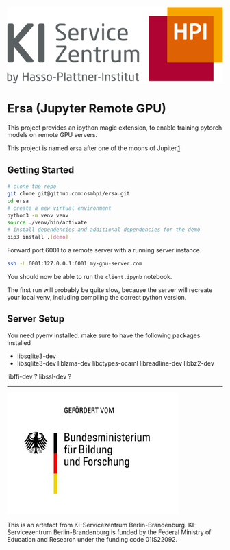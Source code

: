 [![hpi_logo.png](images/hpi_logo.png)](https://hpi.de/en/research/hpi-data-center/ai-service-center/)

# Ersa (Jupyter Remote GPU)

This project provides an ipython magic extension, to enable training pytorch models on remote GPU servers.

This project is named `ersa` after one of the moons of Jupiter.[1]

[1]: https://en.wikipedia.org/wiki/Ersa_(moon)


## Getting Started

~~~bash
# clone the repo
git clone git@github.com:osmhpi/ersa.git
cd ersa
# create a new virtual environment
python3 -m venv venv
source ./venv/bin/activate
# install dependencies and additional dependencies for the demo
pip3 install .[demo]
~~~

Forward port 6001 to a remote server with a running server instance.

~~~bash
ssh -L 6001:127.0.0.1:6001 my-gpu-server.com
~~~

You should now be able to run the `client.ipynb` notebook.

The first run will probably be quite slow, because the server will recreate your local venv, including compiling the correct python version.

## Server Setup

You need pyenv installed.
make sure to have the following packages installed

- libsqlite3-dev
- libsqlite3-dev liblzma-dev libctypes-ocaml libreadline-dev libbz2-dev 

libffi-dev ?
libssl-dev ?

---
![BMBF_non_transparent.jpeg](images/BMBF_non_transparent.jpeg) 

This is an artefact from KI-Servicezentrum Berlin-Brandenburg. KI-Servicezentrum Berlin-Brandenburg is funded by the Federal Ministry of Education and Research under the funding code 01IS22092.